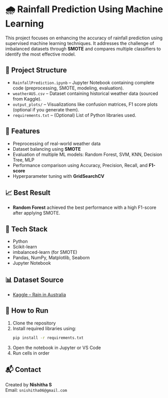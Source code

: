 
# 🌧️ Rainfall Prediction Using Machine Learning

This project focuses on enhancing the accuracy of rainfall prediction using supervised machine learning techniques. It addresses the challenge of imbalanced datasets through **SMOTE** and compares multiple classifiers to identify the most effective model.

## 📂 Project Structure
- `RainfallPrediction.ipynb` – Jupyter Notebook containing complete code (preprocessing, SMOTE, modeling, evaluation).
- `weatherAUS.csv` – Dataset containing historical weather data (sourced from Kaggle).
- `output_plots/` – Visualizations like confusion matrices, F1 score plots (optional if you generate them).
- `requirements.txt` – (Optional) List of Python libraries used.

## 🚀 Features
- Preprocessing of real-world weather data  
- Dataset balancing using **SMOTE**  
- Evaluation of multiple ML models: Random Forest, SVM, KNN, Decision Tree, MLP  
- Performance comparison using Accuracy, Precision, Recall, and **F1-score**  
- Hyperparameter tuning with **GridSearchCV**

## 📈 Best Result
- **Random Forest** achieved the best performance with a high F1-score after applying SMOTE.

## 🧠 Tech Stack
- Python  
- Scikit-learn  
- imbalanced-learn (for SMOTE)  
- Pandas, NumPy, Matplotlib, Seaborn  
- Jupyter Notebook

## 📊 Dataset Source
- [Kaggle – Rain in Australia](https://www.kaggle.com/datasets/jsphyg/weather-dataset-rattle-package)

## 📌 How to Run
1. Clone the repository  
2. Install required libraries using:  
   ```bash
   pip install -r requirements.txt
   ```
3. Open the notebook in Jupyter or VS Code  
4. Run cells in order

## 📬 Contact
Created by **Nishitha S**  
Email: `snishitha06@gmail.com`
